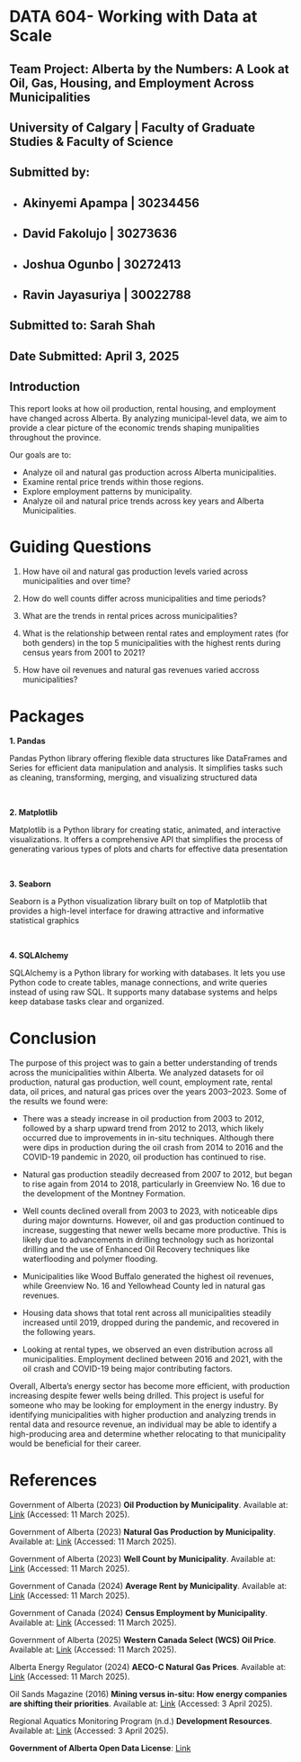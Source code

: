 # DATA 604- Working with Data at Scale

## Team Project: Alberta by the Numbers: A Look at Oil, Gas, Housing, and Employment Across Municipalities

## University of Calgary | Faculty of Graduate Studies & Faculty of Science

## Submitted by: 
* ## Akinyemi Apampa | 30234456
* ## David Fakolujo | 30273636
* ## Joshua Ogunbo | 30272413
* ## Ravin Jayasuriya | 30022788

## Submitted to: Sarah Shah 

## Date Submitted: April 3, 2025

## Introduction <a id="introduction"></a>

This report looks at how oil production, rental housing, and employment have changed across Alberta. By analyzing municipal-level data, we aim to provide a clear picture of the economic trends shaping munipalities throughout the province.

Our goals are to:

* Analyze oil and natural gas production across Alberta municipalities.
* Examine rental price trends within those regions.
* Explore employment patterns by municipality.
* Analyze oil and natural price trends across key years and Alberta Municipalities.

# Guiding Questions <a id="questions"></a>

1. How have oil and natural gas production levels varied across municipalities and over time?
   
2. How do well counts differ across municipalities and time periods?

3. What are the trends in rental prices across municipalities?
   
4. What is the relationship between rental rates and employment rates (for both genders) in the top 5 municipalities with the highest rents during census years from 2001 to 2021?

5. How have oil revenues and natural gas revenues varied accross municipalities?

# Packages <a id="packages"></a>

**1.  Pandas**​

Pandas Python library offering flexible data structures like DataFrames and Series for efficient data manipulation and analysis. It simplifies tasks such as cleaning, transforming, merging, and visualizing structured data​

​

**2.  Matplotlib​**

Matplotlib is a Python library for creating static, animated, and interactive visualizations. It offers a comprehensive API that simplifies the process of generating various types of plots and charts for effective data presentation​

​

**3.  Seaborn**​

Seaborn is a Python visualization library built on top of Matplotlib that provides a high-level interface for drawing attractive and informative statistical graphics​

​

**4.  SQLAlchemy**​

SQLAlchemy is a Python library for working with databases. It lets you use Python code to create tables, manage connections, and write queries instead of using raw SQL. It supports many database systems and helps keep database tasks clear and organized.


# Conclusion <a id="conclusion"></a>

The purpose of this project was to gain a better understanding of trends across the municipalities within Alberta. We analyzed datasets for oil production, natural gas production, well count, employment rate, rental data, oil prices, and natural gas prices over the years 2003–2023. Some of the results we found were:

* There was a steady increase in oil production from 2003 to 2012, followed by a sharp upward trend from 2012 to 2013, which likely occurred due to improvements in in-situ techniques. Although there were dips in production during the oil crash from 2014 to 2016 and the COVID-19 pandemic in 2020, oil production has continued to rise.

* Natural gas production steadily decreased from 2007 to 2012, but began to rise again from 2014 to 2018, particularly in Greenview No. 16 due to the development of the Montney Formation.

* Well counts declined overall from 2003 to 2023, with noticeable dips during major downturns. However, oil and gas production continued to increase, suggesting that newer wells became more productive. This is likely due to advancements in drilling technology such as horizontal drilling and the use of Enhanced Oil Recovery techniques like waterflooding and polymer flooding.

* Municipalities like Wood Buffalo generated the highest oil revenues, while Greenview No. 16 and Yellowhead County led in natural gas revenues.

* Housing data shows that total rent across all municipalities steadily increased until 2019, dropped during the pandemic, and recovered in the following years.

* Looking at rental types, we observed an even distribution across all municipalities. Employment declined between 2016 and 2021, with the oil crash and COVID-19 being major contributing factors.

Overall, Alberta’s energy sector has become more efficient, with production increasing despite fewer wells being drilled. This project is useful for someone who may be looking for employment in the energy industry. By identifying municipalities with higher production and analyzing trends in rental data and resource revenue, an individual may be able to identify a high-producing area and determine whether relocating to that municipality would be beneficial for their career.

# References <a id="references"></a>

Government of Alberta (2023) **Oil Production by Municipality**. Available at: [Link](https://open.alberta.ca/opendata/oil-production-by-municipality) (Accessed: 11 March 2025).  

Government of Alberta (2023) **Natural Gas Production by Municipality**. Available at: [Link](https://open.alberta.ca/opendata/natural-gas-production-by-municipality) (Accessed: 11 March 2025).  

Government of Alberta (2023) **Well Count by Municipality**. Available at: [Link](https://open.alberta.ca/opendata/well-count-by-municipality) (Accessed: 11 March 2025).  

Government of Canada (2024) **Average Rent by Municipality**. Available at: [Link](https://open.canada.ca/data/en/dataset/ce3eb3d1-a840-4656-a37f-025ced90bebe/resource/37e49cc1-3179-4c53-b2b5-b541236cffbf) (Accessed: 11 March 2025).  

Government of Canada (2024) **Census Employment by Municipality**. Available at: [Link](https://open.canada.ca/data/en/dataset/a0b2dfea-6f74-4c9e-957f-a63341ff0947) (Accessed: 11 March 2025).  

Government of Alberta (2025) **Western Canada Select (WCS) Oil Price**. Available at: [Link](https://economicdashboard.alberta.ca/dashboard/wcs-oil-price/) (Accessed: 11 March 2025).  

Alberta Energy Regulator (2024) **AECO-C Natural Gas Prices**. Available at: [Link](https://www.aer.ca/data-and-performance-reports/statistical-reports/alberta-energy-outlook-st98/prices-and-capital-expenditure/natural-gas-prices/aeco-c-price) (Accessed: 11 March 2025).  

Oil Sands Magazine (2016) **Mining versus in-situ: How energy companies are shifting their priorities**. Available at: [Link](https://www.oilsandsmagazine.com/news/2016/7/18/mining-versus-in-situ-how-energy-companies-are-shifting-their-priorities) (Accessed: 3 April 2025).

Regional Aquatics Monitoring Program (n.d.) **Development Resources**. Available at: [Link](http://www.ramp-alberta.org/resources/development.aspx) (Accessed: 3 April 2025).

**Government of Alberta Open Data License**: [Link](https://open.alberta.ca/dataset/93376391-696a-4624-a13a-03cbe2ca553b/resource/52e1d428-2376-4aa7-9a72-9bdfb9f34f05/download/open-government-licence-alberta.pdf)  
